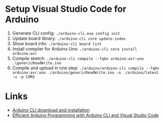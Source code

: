 # Setup Visual Studio Code for Arduino

1. Generate CLI config: ```./arduino-cli.exe config init```
2. Update board library: ```./arduino-cli core update-index```
2. Show board info: ```./arduino-cli board list```
4. Install compiler for Arduino Uno: ```./arduino-cli core install arduino:avr```
5. Compile sketch: ```./arduino-cli compile --fqbn arduino:avr:uno .\genericReadWrite.ino```
6.  Compile and upload in one step: ```./arduino/arduino-cli compile --fqbn arduino:avr:uno ./arduino/genericReadWrite.ino -o ./arduino/latest -u -p COM3```

# Links
*  <a href="https://arduino.github.io/arduino-cli/installation/" target="_blank">Arduino CLI download and installation</a>
*  <a href="https://learn.sparkfun.com/tutorials/efficient-arduino-programming-with-arduino-cli-and-visual-studio-code/all" target="_blank">Efficient Arduino Programming with Arduino CLI and Visual Studio Code</a>




